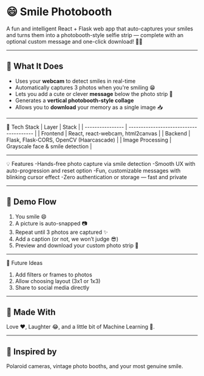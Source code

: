 # 😄 Smile Photobooth

A fun and intelligent React + Flask web app that auto-captures your smiles and turns them into a photobooth-style selfie strip — complete with an optional custom message and one-click download! 📸✨

---

## 🚀 What It Does

- Uses your **webcam** to detect smiles in real-time
- Automatically captures 3 photos when you're smiling 😁
- Lets you add a cute or clever **message** below the photo strip 💬
- Generates a **vertical photobooth-style collage**
- Allows you to **download** your memory as a single image 📥

---
🧩 Tech Stack
| Layer            | Stack                                   |
| ---------------- | --------------------------------------- |
| Frontend         | React, react-webcam, html2canvas        |
| Backend          | Flask, Flask-CORS, OpenCV (Haarcascade) |
| Image Processing | Grayscale face & smile detection        |

---

💡 Features
-Hands-free photo capture via smile detection
-Smooth UX with auto-progression and reset option
-Fun, customizable messages with blinking cursor effect
-Zero authentication or storage — fast and private

---

## 📸 Demo Flow

1. You smile 😄
2. A picture is auto-snapped 📷
3. Repeat until 3 photos are captured ✨
4. Add a caption (or not, we won’t judge 😎)
5. Preview and download your custom photo strip 🎉
   
---

🤩 Future Ideas
1. Add filters or frames to photos
2. Allow choosing layout (3x1 or 1x3)
3. Share to social media directly
---

## 🧊 Made With
Love ❤️, Laughter 😂, and a little bit of Machine Learning 🧠.

---
## 🐣 Inspired by
Polaroid cameras, vintage photo booths, and your most genuine smile.

